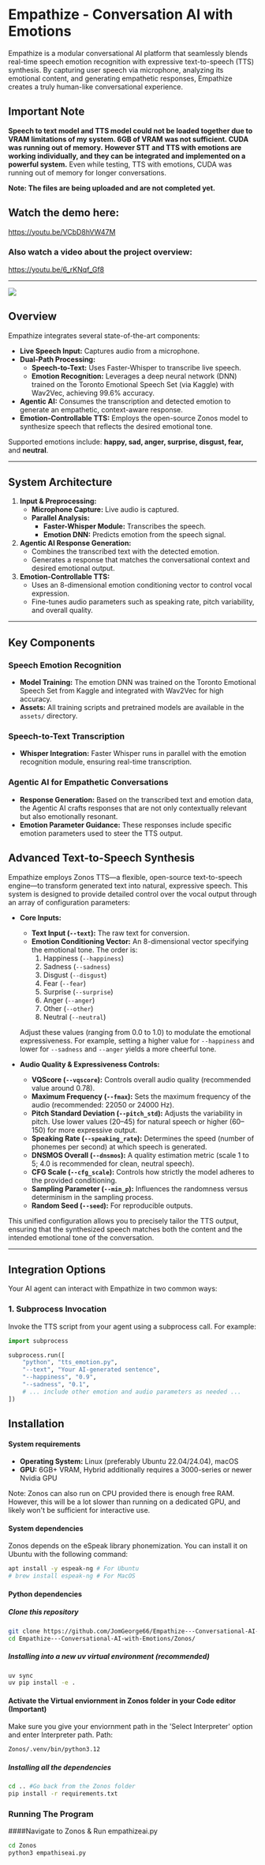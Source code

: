 # Empathize - Conversation AI with Emotions


Empathize is a modular conversational AI platform that seamlessly blends real-time speech emotion recognition with expressive text-to-speech (TTS) synthesis. By capturing user speech via microphone, analyzing its emotional content, and generating empathetic responses, Empathize creates a truly human-like conversational experience.

## Important Note
**Speech to text model and TTS model could not be loaded together due to VRAM limitations of my system. 6GB of VRAM was not sufficient. CUDA was running out of memory.**
**However STT and TTS with emotions are working individually, and they can be integrated and implemented on a powerful system.**
Even while testing, TTS with emotions, CUDA was running out of memory for longer conversations.


**Note: The files are being uploaded and are not completed yet.**

## Watch the demo here:
https://youtu.be/VCbD8hVW47M

### Also watch a video about the project overview:
https://youtu.be/6_rKNqf_Gf8

---

[![](https://mermaid.ink/img/pako:eNqNk9tq20AQhl9l2FJwwCppfEjti4Js-RRyohYNpOrFendkL13titUqjgl5945lRTa9KNaF2GG-_58ZzeqNCSuRDVmq7VZsuPMQR4kBesJfCbtVLwjLHFFsYGHy0kPrTgln8401CGEplYUxz33p8CJhvyEIvsOIdFHJdfDI_QYenRVYFMqsKX8wHlXYmLCDc-BtEOMreT_kaMIFPG1UkaO7-EcRkWKSWa-sgR8o7Nqo6tyK7u9hq6jYE3-5-omiDbHjyqAEysaT5RIi7nmBvg2DwZf-ZwiFKB0Xu2OFcVVhQhWqTkhvCuFUvi_QQFEFTU_auOUr1E1-UuVnlA_XaLwSQMO0xtZ48gzCLXdIjRe5NQXCDA06vnc5djE9GByCWRXMya1GaZ5GXY1bd8E11DUao3mlXRw7DfaEs1rzlUaI4yW0nq2xBdzR-vWxg0UlvKmEOe0P91PUF-Ch9HQDGvTwLvyODENIldbDT2mKKyHaBZX6gxRerjpX3VNwVIOyi1_TXgN2-PVK9k7B8blgdC44qUHspJdy0IB9MZAdcQpOzwVnH1N_k9eSN6Do9vq9wSk4P9dxce4wN___4KzNMnQZV5J-7be9MGG0zAwTNqSjxJSXmlaZmHdCeentcmcEG3pXYps5W643bJhyXVBU5pLuXqT42vHsA8m5ebY2q6H3v2uaWmI?type=png)](https://mermaid.live/edit#pako:eNqNk9tq20AQhl9l2FJwwCppfEjti4Js-RRyohYNpOrFendkL13titUqjgl5945lRTa9KNaF2GG-_58ZzeqNCSuRDVmq7VZsuPMQR4kBesJfCbtVLwjLHFFsYGHy0kPrTgln8401CGEplYUxz33p8CJhvyEIvsOIdFHJdfDI_QYenRVYFMqsKX8wHlXYmLCDc-BtEOMreT_kaMIFPG1UkaO7-EcRkWKSWa-sgR8o7Nqo6tyK7u9hq6jYE3-5-omiDbHjyqAEysaT5RIi7nmBvg2DwZf-ZwiFKB0Xu2OFcVVhQhWqTkhvCuFUvi_QQFEFTU_auOUr1E1-UuVnlA_XaLwSQMO0xtZ48gzCLXdIjRe5NQXCDA06vnc5djE9GByCWRXMya1GaZ5GXY1bd8E11DUao3mlXRw7DfaEs1rzlUaI4yW0nq2xBdzR-vWxg0UlvKmEOe0P91PUF-Ch9HQDGvTwLvyODENIldbDT2mKKyHaBZX6gxRerjpX3VNwVIOyi1_TXgN2-PVK9k7B8blgdC44qUHspJdy0IB9MZAdcQpOzwVnH1N_k9eSN6Do9vq9wSk4P9dxce4wN___4KzNMnQZV5J-7be9MGG0zAwTNqSjxJSXmlaZmHdCeentcmcEG3pXYps5W643bJhyXVBU5pLuXqT42vHsA8m5ebY2q6H3v2uaWmI)

## Overview

Empathize integrates several state-of-the-art components:

- **Live Speech Input:** Captures audio from a microphone.
- **Dual-Path Processing:**
  - **Speech-to-Text:** Uses Faster-Whisper to transcribe live speech.
  - **Emotion Recognition:** Leverages a deep neural network (DNN) trained on the Toronto Emotional Speech Set (via Kaggle) with Wav2Vec, achieving 99.6% accuracy.
- **Agentic AI:** Consumes the transcription and detected emotion to generate an empathetic, context-aware response.
- **Emotion-Controllable TTS:** Employs the open-source Zonos model to synthesize speech that reflects the desired emotional tone.

Supported emotions include: **happy, sad, anger, surprise, disgust, fear,** and **neutral**.

---

## System Architecture

1. **Input & Preprocessing:**
   - **Microphone Capture:** Live audio is captured.
   - **Parallel Analysis:**
     - **Faster-Whisper Module:** Transcribes the speech.
     - **Emotion DNN:** Predicts emotion from the speech signal.
2. **Agentic AI Response Generation:**
   - Combines the transcribed text with the detected emotion.
   - Generates a response that matches the conversational context and desired emotional output.
3. **Emotion-Controllable TTS:**
   - Uses an 8-dimensional emotion conditioning vector to control vocal expression.
   - Fine-tunes audio parameters such as speaking rate, pitch variability, and overall quality.

---

## Key Components

### Speech Emotion Recognition

- **Model Training:** The emotion DNN was trained on the Toronto Emotional Speech Set from Kaggle and integrated with Wav2Vec for high accuracy.
- **Assets:** All training scripts and pretrained models are available in the `assets/` directory.

### Speech-to-Text Transcription

- **Whisper Integration:** Faster Whisper runs in parallel with the emotion recognition module, ensuring real-time transcription.

### Agentic AI for Empathetic Conversations

- **Response Generation:** Based on the transcribed text and emotion data, the Agentic AI crafts responses that are not only contextually relevant but also emotionally resonant.
- **Emotion Parameter Guidance:** These responses include specific emotion parameters used to steer the TTS output.

## Advanced Text-to-Speech Synthesis

Empathize employs Zonos TTS—a flexible, open-source text-to-speech engine—to transform generated text into natural, expressive speech. This system is designed to provide detailed control over the vocal output through an array of configuration parameters:

- **Core Inputs:**
  - **Text Input (`--text`):** The raw text for conversion.
  - **Emotion Conditioning Vector:** An 8-dimensional vector specifying the emotional tone. The order is:
    1. Happiness (`--happiness`)
    2. Sadness (`--sadness`)
    3. Disgust (`--disgust`)
    4. Fear (`--fear`)
    5. Surprise (`--surprise`)
    6. Anger (`--anger`)
    7. Other (`--other`)
    8. Neutral (`--neutral`)
  
  Adjust these values (ranging from 0.0 to 1.0) to modulate the emotional expressiveness. For example, setting a higher value for `--happiness` and lower for `--sadness` and `--anger` yields a more cheerful tone.

- **Audio Quality & Expressiveness Controls:**
  - **VQScore (`--vqscore`):** Controls overall audio quality (recommended value around 0.78).
  - **Maximum Frequency (`--fmax`):** Sets the maximum frequency of the audio (recommended: 22050 or 24000 Hz).
  - **Pitch Standard Deviation (`--pitch_std`):** Adjusts the variability in pitch. Use lower values (20–45) for natural speech or higher (60–150) for more expressive output.
  - **Speaking Rate (`--speaking_rate`):** Determines the speed (number of phonemes per second) at which speech is generated.
  - **DNSMOS Overall (`--dnsmos`):** A quality estimation metric (scale 1 to 5; 4.0 is recommended for clean, neutral speech).
  - **CFG Scale (`--cfg_scale`):** Controls how strictly the model adheres to the provided conditioning.
  - **Sampling Parameter (`--min_p`):** Influences the randomness versus determinism in the sampling process.
  - **Random Seed (`--seed`):** For reproducible outputs.

This unified configuration allows you to precisely tailor the TTS output, ensuring that the synthesized speech matches both the content and the intended emotional tone of the conversation.

---

## Integration Options

Your AI agent can interact with Empathize in two common ways:

### 1. Subprocess Invocation

Invoke the TTS script from your agent using a subprocess call. For example:

```python
import subprocess

subprocess.run([
    "python", "tts_emotion.py",
    "--text", "Your AI-generated sentence",
    "--happiness", "0.9",
    "--sadness", "0.1",
    # ... include other emotion and audio parameters as needed ...
])
```

## Installation

#### System requirements

- **Operating System:** Linux (preferably Ubuntu 22.04/24.04), macOS
- **GPU:** 6GB+ VRAM, Hybrid additionally requires a 3000-series or newer Nvidia GPU

Note: Zonos can also run on CPU provided there is enough free RAM. However, this will be a lot slower than running on a dedicated GPU, and likely won't be sufficient for interactive use.

#### System dependencies

Zonos depends on the eSpeak library phonemization. You can install it on Ubuntu with the following command:

```bash
apt install -y espeak-ng # For Ubuntu
# brew install espeak-ng # For MacOS
```

#### Python dependencies

##### Clone this repository
```bash
git clone https://github.com/JomGeorge66/Empathize---Conversational-AI-with-Emotions.git
cd Empathize---Conversational-AI-with-Emotions/Zonos/
```
##### Installing into a new uv virtual environment (recommended)

```bash
uv sync
uv pip install -e .
```
#### Activate the Virtual enviornment in Zonos folder in your Code editor (Important)
Make sure you give your enviornment path in the 'Select Interpreter' option and enter Interpreter path.
Path:
```bash
Zonos/.venv/bin/python3.12
```
##### Installing all the dependencies
```bash
cd .. #Go back from the Zonos folder
pip install -r requirements.txt
```
### Running The Program
####Navigate to Zonos & Run empathizeai.py

```bash
cd Zonos
python3 empathiseai.py
```
